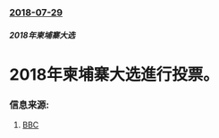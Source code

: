 ### [2018-07-29](/zh/news/2018/07/29/index.md)

##### 2018年柬埔寨大选
# 2018年柬埔寨大选進行投票。 




### 信息来源:

1. [BBC](https://www.bbc.co.uk/news/world-asia-44978792)
